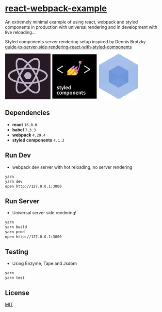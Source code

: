 # [react-webpack-example](https://github.com/StevenIseki/react-webpack-example)

An extremely minimal example of using react, webpack and styled components in production with universal rendering and in development with live reloading...

Styled components server rendering setup inspired by Dennis Brotzky [guide-to-server-side-rendering-react-with-styled-components](https://medium.com/styled-components/the-simple-guide-to-server-side-rendering-react-with-styled-components-d31c6b2b8fbf)

![](images/react.png)
![](images/styled-components.png)
![](images/webpack.png)

## Dependencies

* **react** `16.0.0`
* **babel** `7.3.3`
* **webpack** `4.29.4`
* **styled components** `4.1.3`

## Run Dev

* webpack dev server with hot reloading, no server rendering

```
yarn
yarn dev
open http://127.0.0.1:3000
```

## Run Server

* Universal server side rendering!

```
yarn
yarn build
yarn prod
open http://127.0.0.1:3000
```

## Testing

* Using Enzyme, Tape and Jsdom

```
yarn
yarn test
```

## License

[MIT](http://isekivacenz.mit-license.org/)
